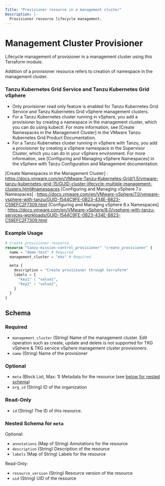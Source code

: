 ```yaml
---
Title: "Provisioner resource in a management cluster"
Description: |-
  Provisioner resource lifecycle management.
---
```


# Management Cluster Provisioner

Lifecycle management of provisioner in a management cluster using this Terraform module.

Addition of a provisioner resource refers to creation of namespace in the management cluster.

### Tanzu Kubernetes Grid Service and Tanzu Kubernetes Grid vSphere
- Only provisioner read only feature is enabled for Tanzu Kubernetes Grid Service and Tanzu Kubernetes Grid vSphere management clusters.
- For a Tanzu Kubernetes cluster running in vSphere, you add a provisioner by creating
  a namespace in the management cluster, which you can do using kubectl.
  For more information, see [Create Namespaces in the Management Cluster] in the VMware Tanzu Kubernetes Grid Product Documentation.
- For a Tanzu Kubernetes cluster running in vSphere with Tanzu, you add a provisioner by creating
  a vSphere namespace in the Supervisor Cluster, which you can do in your vSphere environment.
  For more information, see [Configuring and Managing vSphere Namespaces] in the vSphere with
  Tanzu Configuration and Management documentation.

[Create Namespaces in the Management Cluster] : https://docs.vmware.com/en/VMware-Tanzu-Kubernetes-Grid/1.5/vmware-tanzu-kubernetes-grid-15/GUID-cluster-lifecycle-multiple-management-clusters.html#namespaces
[Configuring and Managing vSphere 7.x Namespaces] : https://docs.vmware.com/en/VMware-vSphere/7.0/vmware-vsphere-with-tanzu/GUID-1544C9FE-0B23-434E-B823-C59EFC2F7309.html
[Configuring and Managing vSphere 8.x Namespaces] : https://docs.vmware.com/en/VMware-vSphere/8.0/vsphere-with-tanzu-services-workloads/GUID-1544C9FE-0B23-434E-B823-C59EFC2F7309.html

### Example Usage

```terraform
# Create provisioner resource
resource "tanzu-mission-control_provisioner" "create_provisioner" {
  name = "demo-test" # Required
  management_cluster = "eks" # Required

  meta {
    description = "Create provisioner through terraform"
    labels = {
      "key1" : "value1",
      "key2" : "value2",
    }
  }
}
```

<!-- schema generated by tfplugindocs -->
## Schema

### Required

- `management_cluster` (String) Name of the management cluster. Edit operation such as create, update and delete is not supported for TKG vSphere & TKG service vSphere management cluster provisioners.
- `name` (String) Name of the provisioner

### Optional

- `meta` (Block List, Max: 1) Metadata for the resource (see [below for nested schema](#nestedblock--meta))
- `org_id` (String) ID of the organization

### Read-Only

- `id` (String) The ID of this resource.

<a id="nestedblock--meta"></a>
### Nested Schema for `meta`

Optional:

- `annotations` (Map of String) Annotations for the resource
- `description` (String) Description of the resource
- `labels` (Map of String) Labels for the resource

Read-Only:

- `resource_version` (String) Resource version of the resource
- `uid` (String) UID of the resource